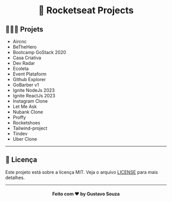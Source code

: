 <h1 align="center">
  🚀 Rocketseat Projects
</h1>


## 👨🏼‍💻 Projets
- Aircnc
- BeTheHero
- Bootcamp GoStack 2020
- Casa Criativa
- Dev Radar
- Ecoleta
- Event Plataform
- Github Explorer
- GoBarber v1
- Ignite NodeJs 2023
- Ignite ReactJs 2023
- Instagram Clone
- Let Me Ask
- Nubank Clone
- Proffy
- Rocketshoes
- Tailwind-project
- Tindev
- Uber Clone

---
## 📝 Licença
Este projeto está sobre a licença MIT. Veja o arquivo [LICENSE](LICENSE.md) para mais detalhes.

---

<h4 align="center">
  Feito com ❤️ by Gustavo Souza
</h4>

